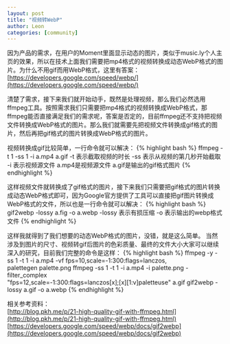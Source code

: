 ```yaml
---
layout: post
title: "视频转WebP"
author: Leon
categories: [community]
---
```


因为产品的需求，在用户的Moment里面显示动态的图片，类似于music.ly个人主页的效果，所以在技术上面我们需要把mp4格式的视频转换成动态WebP格式的图片。为什么不用gif而用WebP格式，这里有答案：[https://developers.google.com/speed/webp/](https://developers.google.com/speed/webp/)

清楚了需求，接下来我们就开始动手，既然是处理视频，那么我们必然选用ffmpeg工具。按照需求我们只需要把mp4格式的视频转换成WebP格式，那ffmpeg能否直接满足我们的需求呢，答案是否定的，目前ffmpeg还不支持把视频文件转换成WebP格式的图片。那么我们就需要先把视频文件转换成gif格式的图片，然后再把gif格式的图片转换成WebP格式的图片。

视频转换成gif比较简单，一行命令就可以解决：
{% highlight bash %}
ffmpeg -t 1 -ss 1 -i a.mp4 a.gif
 -t 表示截取视频的时长
 -ss 表示从视频的第几秒开始截取
 -i 表示视频源文件
 a.mp4是视频源文件
 a.gif是输出的gif格式图片
 {% endhighlight %}

这样视频文件就转换成了gif格式的图片，接下来我们只需要把gif格式的图片转换成动态WebP格式即可，因为Google官方提供了工具可以直接把gif图片转换成WebP格式的文件，所以也是一行命令就可以解决：
{% highlight bash %}
gif2webp -lossy a.fig -o a.webp
-lossy 表示有损压缩
-o 表示输出的webp格式文件
{% endhighlight %}

这样我就得到了我们想要的动态WebP格式的图片，没错，就是这么简单。
当然涉及到图片的尺寸、视频转gif后图片的色彩质量、最终的文件大小大家可以继续深入的研究，目前我们完整的命令是这样：
{% highlight bash %}
ffmpeg -y -ss 1 -t 1 -i a.mp4 -vf fps=10,scale=-1:300:flags=lanczos,\
palettegen palette.png
ffmpeg -ss 1 -t 1 -i a.mp4 -i palette.png -filter_complex \
"fps=12,scale=-1:300:flags=lanczos[x];[x][1:v]paletteuse" a.gif
gif2webp -lossy a.gif -o a.webp
{% endhighlight %}

相关参考资料：<br />
[http://blog.pkh.me/p/21-high-quality-gif-with-ffmpeg.html](http://blog.pkh.me/p/21-high-quality-gif-with-ffmpeg.html)
[https://developers.google.com/speed/webp/docs/gif2webp](https://developers.google.com/speed/webp/docs/gif2webp)
